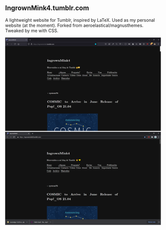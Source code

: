 ## IngrownMink4.tumblr.com
A lightweight website for Tumblr, inspired by LaTeX. Used as my personal website (at the moment). Forked from aeroelastical/magnusthemes. Tweaked by me with CSS.

![ingrownmink4.tumblr.com](firefox_vOaP23OUG2.png)
![ingrownmink4.tumblr.com](chrome_ac4O2J664a.png)

